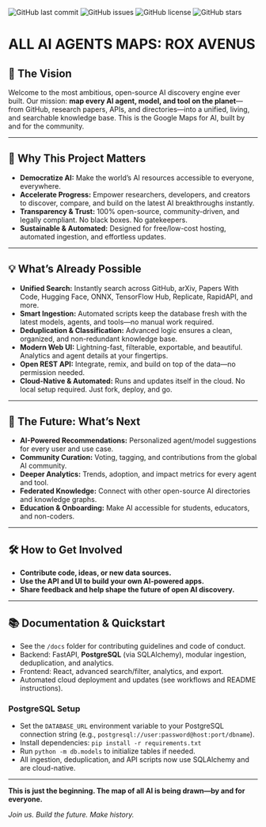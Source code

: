 ![GitHub last commit](https://img.shields.io/github/last-commit/riteshroshann/ALL-AI-AGENTS-MAPS-ROX-Avenus)
![GitHub issues](https://img.shields.io/github/issues/riteshroshann/ALL-AI-AGENTS-MAPS-ROX-Avenus)
![GitHub license](https://img.shields.io/github/license/riteshroshann/ALL-AI-AGENTS-MAPS-ROX-Avenus)
![GitHub stars](https://img.shields.io/github/stars/riteshroshann/ALL-AI-AGENTS-MAPS-ROX-Avenus?style=social)

# ALL AI AGENTS MAPS: ROX AVENUS

## 🚀 The Vision

Welcome to the most ambitious, open-source AI discovery engine ever built. Our mission: **map every AI agent, model, and tool on the planet**—from GitHub, research papers, APIs, and directories—into a unified, living, and searchable knowledge base. This is the Google Maps for AI, built by and for the community.

---

## 🌟 Why This Project Matters
- **Democratize AI:** Make the world’s AI resources accessible to everyone, everywhere.
- **Accelerate Progress:** Empower researchers, developers, and creators to discover, compare, and build on the latest AI breakthroughs instantly.
- **Transparency & Trust:** 100% open-source, community-driven, and legally compliant. No black boxes. No gatekeepers.
- **Sustainable & Automated:** Designed for free/low-cost hosting, automated ingestion, and effortless updates.

---

## 💡 What’s Already Possible
- **Unified Search:** Instantly search across GitHub, arXiv, Papers With Code, Hugging Face, ONNX, TensorFlow Hub, Replicate, RapidAPI, and more.
- **Smart Ingestion:** Automated scripts keep the database fresh with the latest models, agents, and tools—no manual work required.
- **Deduplication & Classification:** Advanced logic ensures a clean, organized, and non-redundant knowledge base.
- **Modern Web UI:** Lightning-fast, filterable, exportable, and beautiful. Analytics and agent details at your fingertips.
- **Open REST API:** Integrate, remix, and build on top of the data—no permission needed.
- **Cloud-Native & Automated:** Runs and updates itself in the cloud. No local setup required. Just fork, deploy, and go.

---

## 🔮 The Future: What’s Next
- **AI-Powered Recommendations:** Personalized agent/model suggestions for every user and use case.
- **Community Curation:** Voting, tagging, and contributions from the global AI community.
- **Deeper Analytics:** Trends, adoption, and impact metrics for every agent and tool.
- **Federated Knowledge:** Connect with other open-source AI directories and knowledge graphs.
- **Education & Onboarding:** Make AI accessible for students, educators, and non-coders.

---

## 🛠️ How to Get Involved
- **Contribute code, ideas, or new data sources.**
- **Use the API and UI to build your own AI-powered apps.**
- **Share feedback and help shape the future of open AI discovery.**

---

## 📚 Documentation & Quickstart
- See the `/docs` folder for contributing guidelines and code of conduct.
- Backend: FastAPI, **PostgreSQL** (via SQLAlchemy), modular ingestion, deduplication, and analytics.
- Frontend: React, advanced search/filter, analytics, and export.
- Automated cloud deployment and updates (see workflows and README instructions).

### PostgreSQL Setup
- Set the `DATABASE_URL` environment variable to your PostgreSQL connection string (e.g., `postgresql://user:password@host:port/dbname`).
- Install dependencies: `pip install -r requirements.txt`
- Run `python -m db.models` to initialize tables if needed.
- All ingestion, deduplication, and API scripts now use SQLAlchemy and are cloud-native.

---

**This is just the beginning. The map of all AI is being drawn—by and for everyone.**

*Join us. Build the future. Make history.*